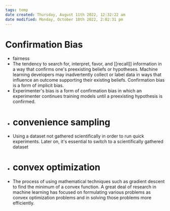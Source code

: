 ```yaml
---
tags: temp
date created: Thursday, August 11th 2022, 12:32:22 am
date modified: Monday, October 10th 2022, 2:02:31 pm
---
```


# Confirmation Bias
- fairness
- The tendency to search for, interpret, favor, and [[recall]] information in a way that confirms one's preexisting beliefs or hypotheses. Machine learning developers may inadvertently collect or label data in ways that influence an outcome supporting their existing beliefs. Confirmation bias is a form of implicit bias.
- Experimenter's bias is a form of confirmation bias in which an experimenter continues training models until a preexisting hypothesis is confirmed.
- # convenience sampling
- Using a dataset not gathered scientifically in order to run quick experiments. Later on, it's essential to switch to a scientifically gathered dataset
- # convex optimization
- The process of using mathematical techniques such as gradient descent to find the minimum of a convex function. A great deal of research in machine learning has focused on formulating various problems as convex optimization problems and in solving those problems more efficiently.

